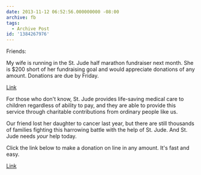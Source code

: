 ```yaml
---
date: 2013-11-12 06:52:56.000000000 -08:00
archive: fb
tags: 
  - Archive Post
id: '1384267976'
---
```


Friends:

My wife is running in the St. Jude half marathon fundraiser next month. She is $200 short of her fundraising goal and would appreciate donations of any amount. Donations are due by Friday.

[Link](http://fundraising.stjude.org/site/TR/Heroes/Heroes?px=2092564&pg=personal&fr_id=4820)

For those who don't know, St. Jude provides life-saving medical care to children regardless of ability to pay, and they are able to provide this service through charitable contributions from ordinary people like us.

Our friend lost her daughter to cancer last year, but there are still thousands of families fighting this harrowing battle with the help of St. Jude. And St. Jude needs *your* help today.

Click the link below to make a donation on line in any amount. It's fast and easy.

[Link](http://fundraising.stjude.org/site/TR/Heroes/Heroes?px=2092564&pg=personal&fr_id=4820)
